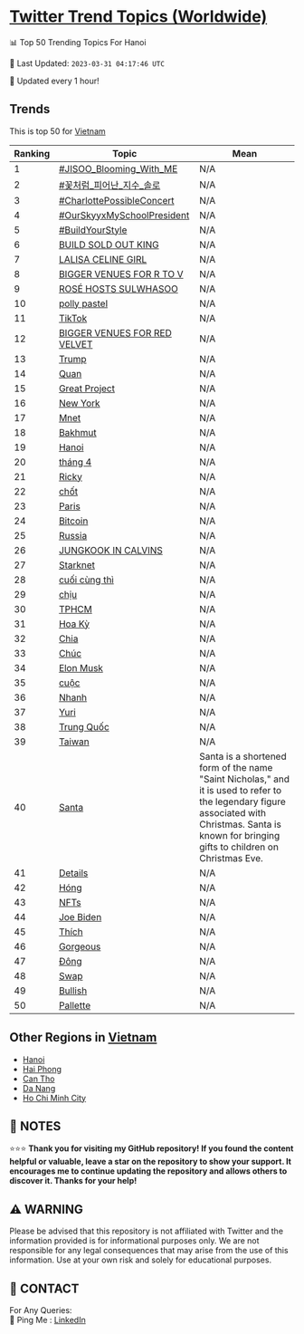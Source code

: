[Twitter Trend Topics (Worldwide)](https://github.com/ErcinDedeoglu/Twitter-Trend-Topics)
==========


📊 Top 50 Trending Topics For Hanoi

📆 Last Updated: `2023-03-31 04:17:46 UTC`

🔧 Updated every 1 hour!


## Trends

This is top 50 for [Vietnam](</Vietnam>)

| Ranking | Topic | Mean |
| ------- | ------------ | ------------ |
| 1 | [#JISOO_Blooming_With_ME](http://twitter.com/search?q=%23JISOO_Blooming_With_ME) | N/A |
| 2 | [#꽃처럼_피어난_지수_솔로](http://twitter.com/search?q=%23%ea%bd%83%ec%b2%98%eb%9f%bc_%ed%94%bc%ec%96%b4%eb%82%9c_%ec%a7%80%ec%88%98_%ec%86%94%eb%a1%9c) | N/A |
| 3 | [#CharlottePossibleConcert](http://twitter.com/search?q=%23CharlottePossibleConcert) | N/A |
| 4 | [#OurSkyyxMySchoolPresident](http://twitter.com/search?q=%23OurSkyyxMySchoolPresident) | N/A |
| 5 | [#BuildYourStyle](http://twitter.com/search?q=%23BuildYourStyle) | N/A |
| 6 | [BUILD SOLD OUT KING](http://twitter.com/search?q=BUILD+SOLD+OUT+KING) | N/A |
| 7 | [LALISA CELINE GIRL](http://twitter.com/search?q=LALISA+CELINE+GIRL) | N/A |
| 8 | [BIGGER VENUES FOR R TO V](http://twitter.com/search?q=BIGGER+VENUES+FOR+R+TO+V) | N/A |
| 9 | [ROSÉ HOSTS SULWHASOO](http://twitter.com/search?q=ROS%c3%89+HOSTS+SULWHASOO) | N/A |
| 10 | [polly pastel](http://twitter.com/search?q=polly+pastel) | N/A |
| 11 | [TikTok](http://twitter.com/search?q=TikTok) | N/A |
| 12 | [BIGGER VENUES FOR RED VELVET](http://twitter.com/search?q=BIGGER+VENUES+FOR+RED+VELVET) | N/A |
| 13 | [Trump](http://twitter.com/search?q=Trump) | N/A |
| 14 | [Quan](http://twitter.com/search?q=Quan) | N/A |
| 15 | [Great Project](http://twitter.com/search?q=Great+Project) | N/A |
| 16 | [New York](http://twitter.com/search?q=New+York) | N/A |
| 17 | [Mnet](http://twitter.com/search?q=Mnet) | N/A |
| 18 | [Bakhmut](http://twitter.com/search?q=Bakhmut) | N/A |
| 19 | [Hanoi](http://twitter.com/search?q=Hanoi) | N/A |
| 20 | [tháng 4](http://twitter.com/search?q=th%c3%a1ng+4) | N/A |
| 21 | [Ricky](http://twitter.com/search?q=Ricky) | N/A |
| 22 | [chốt](http://twitter.com/search?q=ch%e1%bb%91t) | N/A |
| 23 | [Paris](http://twitter.com/search?q=Paris) | N/A |
| 24 | [Bitcoin](http://twitter.com/search?q=Bitcoin) | N/A |
| 25 | [Russia](http://twitter.com/search?q=Russia) | N/A |
| 26 | [JUNGKOOK IN CALVINS](http://twitter.com/search?q=JUNGKOOK+IN+CALVINS) | N/A |
| 27 | [Starknet](http://twitter.com/search?q=Starknet) | N/A |
| 28 | [cuối cùng thì](http://twitter.com/search?q=cu%e1%bb%91i+c%c3%b9ng+th%c3%ac) | N/A |
| 29 | [chịu](http://twitter.com/search?q=ch%e1%bb%8bu) | N/A |
| 30 | [TPHCM](http://twitter.com/search?q=TPHCM) | N/A |
| 31 | [Hoa Kỳ](http://twitter.com/search?q=Hoa+K%e1%bb%b3) | N/A |
| 32 | [Chia](http://twitter.com/search?q=Chia) | N/A |
| 33 | [Chúc](http://twitter.com/search?q=Ch%c3%bac) | N/A |
| 34 | [Elon Musk](http://twitter.com/search?q=Elon+Musk) | N/A |
| 35 | [cuộc](http://twitter.com/search?q=cu%e1%bb%99c) | N/A |
| 36 | [Nhanh](http://twitter.com/search?q=Nhanh) | N/A |
| 37 | [Yuri](http://twitter.com/search?q=Yuri) | N/A |
| 38 | [Trung Quốc](http://twitter.com/search?q=Trung+Qu%e1%bb%91c) | N/A |
| 39 | [Taiwan](http://twitter.com/search?q=Taiwan) | N/A |
| 40 | [Santa](http://twitter.com/search?q=Santa) | Santa is a shortened form of the name "Saint Nicholas," and it is used to refer to the legendary figure associated with Christmas. Santa is known for bringing gifts to children on Christmas Eve. |
| 41 | [Details](http://twitter.com/search?q=Details) | N/A |
| 42 | [Hóng](http://twitter.com/search?q=H%c3%b3ng) | N/A |
| 43 | [NFTs](http://twitter.com/search?q=NFTs) | N/A |
| 44 | [Joe Biden](http://twitter.com/search?q=Joe+Biden) | N/A |
| 45 | [Thích](http://twitter.com/search?q=Th%c3%adch) | N/A |
| 46 | [Gorgeous](http://twitter.com/search?q=Gorgeous) | N/A |
| 47 | [Đông](http://twitter.com/search?q=%c4%90%c3%b4ng) | N/A |
| 48 | [Swap](http://twitter.com/search?q=Swap) | N/A |
| 49 | [Bullish](http://twitter.com/search?q=Bullish) | N/A |
| 50 | [Pallette](http://twitter.com/search?q=Pallette) | N/A |



## Other Regions in [Vietnam](</Vietnam>)

* [Hanoi](</Vietnam/Hanoi.md>)
* [Hai Phong](</Vietnam/Hai Phong.md>)
* [Can Tho](</Vietnam/Can Tho.md>)
* [Da Nang](</Vietnam/Da Nang.md>)
* [Ho Chi Minh City](</Vietnam/Ho Chi Minh City.md>)



## 📝 NOTES

⭐⭐⭐ **Thank you for visiting my GitHub repository! If you found the content helpful or valuable, leave a star on the repository to show your support. It encourages me to continue updating the repository and allows others to discover it. Thanks for your help!**


## ⚠️ WARNING

Please be advised that this repository is not affiliated with Twitter and the information provided is for informational purposes only. We are not responsible for any legal consequences that may arise from the use of this information. Use at your own risk and solely for educational purposes.


## 📨 CONTACT

 For Any Queries:  
            🏓 Ping Me : [LinkedIn](https://www.linkedin.com/in/ercindedeoglu/)
